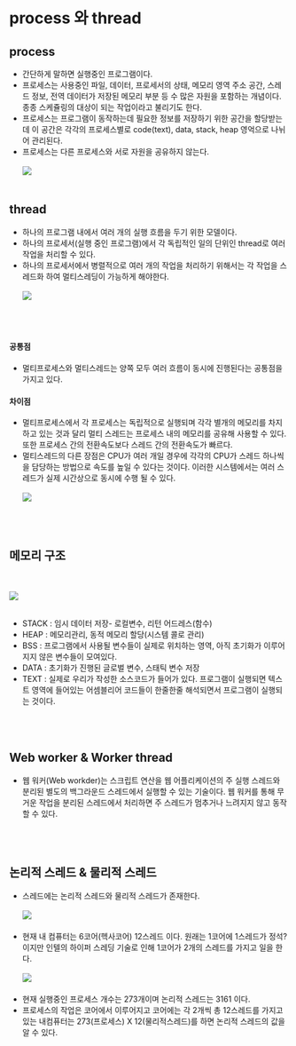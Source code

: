 # process 와 thread

## process

- 간단하게 말하면 실행중인 프로그램이다.
- 프로세스는 사용중인 파일, 데이터, 프로세서의 상태, 메모리 영역 주소 공간, 스레드 정보, 전역 데이터가 저장된 메모리 부분 등 수 많은 자원을 포함하는 개념이다. 종종 스케쥴링의 대상이 되는 작업이라고 불리기도 한다.
- 프로세스는 프로그램이 동작하는데 필요한 정보를 저장하기 위한 공간을 할당받는데 이 공간은 각각의 프로세스별로 code(text), data, stack, heap 영억으로 나뉘어 관리된다.
- 프로세스는 다른 프로세스와 서로 자원을 공유하지 않는다.
  <br></br>
  <img src="https://gmlwjd9405.github.io/images/os-process-and-thread/process.png">
  <br></br>

## thread

- 하나의 프로그램 내에서 여러 개의 실행 흐름을 두기 위한 모델이다.
- 하나의 프로세서(실행 중인 프로그램)에서 각 독립적인 일의 단위인 thread로 여러작업을 처리할 수 있다.
- 하나의 프로세서에서 병렬적으로 여러 개의 작업을 처리하기 위해서는 각 작업을 스레드화 하여 멀티스레딩이 가능하게 해야한다.
  <br></br>
  <img src="https://gmlwjd9405.github.io/images/os-process-and-thread/thread.png">
  <br></br>
  <br></br>

#### 공통점

- 멀티프로세스와 멀티스레드는 양쪽 모두 여러 흐름이 동시에 진행된다는 공통점을 가지고 있다.

#### 차이점

- 멀티프로세스에서 각 프로세스는 독립적으로 실행되며 각각 별개의 메모리를 차지하고 있는 것과 달리 멀티 스레드는 프로세스 내의 메모리를 공유해 사용할 수 있다. 또한 프로세스 간의 전환속도보다 스레드 간의 전환속도가 빠르다.
- 멀티스레드의 다른 장점은 CPU가 여러 개일 경우에 각각의 CPU가 스레드 하나씩을 담당하는 방법으로 속도를 높일 수 있다는 것이다. 이러한 시스템에서는 여러 스레드가 실제 시간상으로 동시에 수행 될 수 있다.
  <br></br>
  <img src="https://gmlwjd9405.github.io/images/os-process-and-thread/multi-thread.png">

<br></br>

## 메모리 구조

<br></br>
<img src="https://user-images.githubusercontent.com/49153756/95016525-769c2780-068e-11eb-9c04-22da6a232278.png">
<br></br>

- STACK : 임시 데이터 저장- 로컬변수, 리턴 어드레스(함수)
- HEAP : 메모리관리, 동적 메모리 할당(시스템 콜로 관리)
- BSS : 프로그램에서 사용될 변수들이 실제로 위치하는 영역, 아직 초기화가 이루어지지 않은 변수들이 모여있다.
- DATA : 초기화가 진행된 글로벌 변수, 스태틱 변수 저장
- TEXT : 실제로 우리가 작성한 소스코드가 들어가 있다. 프로그램이 실행되면 텍스트 영역에 들어있는 어셈블리어 코드들이 한줄한줄 해석되면서 프로그램이 실행되는 것이다.
  <br></br><br></br>

## Web worker & Worker thread

- 웹 워커(Web workder)는 스크립트 연산을 웹 어플리케이션의 주 실행 스레드와 분리된 별도의 백그라운드 스레드에서 실행할 수 있는 기술이다. 웹 워커를 통해 무거운 작업을 분리된 스레드에서 처리하면 주 스레드가 멈추거나 느려지지 않고 동작할 수 있다.
  <br></br>
  <br></br>

## 논리적 스레드 & 물리적 스레드

- 스레드에는 논리적 스레드와 물리적 스레드가 존재한다.
  <br></br>
  <img src="https://i.ibb.co/pfzsbWd/image.jpg">
  <br></br>
- 현재 내 컴퓨터는 6코어(헥사코어) 12스레드 이다. 원래는 1코어에 1스레드가 정석? 이지만 인텔의 하이퍼 스레딩 기술로 인해 1코어가 2개의 스레드를 가지고 일을 한다.
  <br></br>
  <img src="https://i.ibb.co/yPQSFCJ/image.jpg">
  <br></br>
- 현재 실행중인 프로세스 개수는 273개이며 논리적 스레드는 3161 이다.
- 프로세스의 작업은 코어에서 이루어지고 코어에는 각 2개씩 총 12스레드를 가지고 있는 내컴퓨터는 273(프로세스) X 12(물리적스레드)를 하면 논리적 스레드의 값을 알 수 있다.
